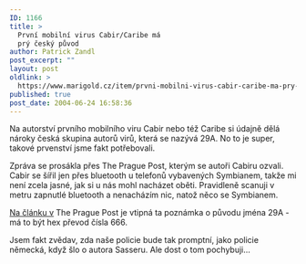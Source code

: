 ```yaml
---
ID: 1166
title: >
  První mobilní virus Cabir/Caribe má
  prý český původ
author: Patrick Zandl
post_excerpt: ""
layout: post
oldlink: >
  https://www.marigold.cz/item/prvni-mobilni-virus-cabir-caribe-ma-pry-cesky-puvod
published: true
post_date: 2004-06-24 16:58:36
---
```

<p>
Na autorství prvního mobilního viru Cabir nebo též Caribe si údajně dělá nároky česká skupina autorů virů, která se nazývá 29A. No to je super, takové prvenství jsme fakt potřebovali. </p>
<p>
Zpráva se prosákla přes The Prague Post, kterým se autoři Cabiru ozvali. Cabir se šířil jen přes bluetooth u telefonů vybavených Symbianem, takže mi není zcela jasné, jak si u nás mohl nacházet oběti. Pravidleně scanuji v metru zapnutlé bluetooth a nenacházím nic, natož něco se Symbianem. </p>
<p>
<a href="http://www.praguepost.com/P03/2004/Art/0624/busi5.php">Na článku v</a> The Prague Post je vtipná ta poznámka o původu jména 29A - má to být hex převod čísla 666. </p>
<p>
Jsem fakt zvědav, zda naše policie bude tak promptní, jako policie německá, když šlo o autora Sasseru. Ale dost o tom pochybuji... </p>
